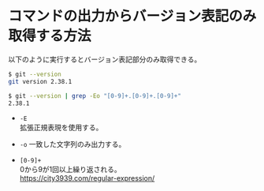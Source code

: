 # コマンドの出力からバージョン表記のみ取得する方法

以下のように実行するとバージョン表記部分のみ取得できる。  

```zsh
$ git --version
git version 2.38.1

$ git --version | grep -Eo "[0-9]+.[0-9]+.[0-9]+"
2.38.1
```

- `-E`  
  拡張正規表現を使用する。  

- `-o`
  一致した文字列のみ出力する。  

- `[0-9]+`  
  0から9が1回以上繰り返される。  
  <https://city3939.com/regular-expression/>
